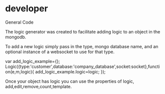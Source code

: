 # developer
General Code

The logic generator was created to facilitate adding logic to an object in the mongodb.

To add a new logic simply pass in the type, mongo database name, and an optional instance of a websocket to use for that type.

var add_logic_example={};
Logic({type:'customer',database:'company_database',socket:socket},function(e,m,logic){
 add_logic_example.logic=logic;
});

Once your object has logic you can use the properties of logic, add,edit,remove,count,template.





